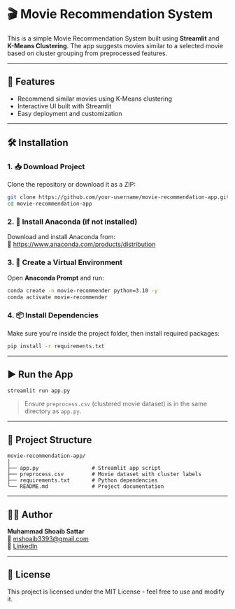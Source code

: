 
# 🎬 Movie Recommendation System

This is a simple Movie Recommendation System built using **Streamlit** and **K-Means Clustering**. The app suggests movies similar to a selected movie based on cluster grouping from preprocessed features.

---

## 🚀 Features

- Recommend similar movies using K-Means clustering
- Interactive UI built with Streamlit
- Easy deployment and customization

---

## 🛠️ Installation

### 1. 📥 Download Project
Clone the repository or download it as a ZIP:
```bash
git clone https://github.com/your-username/movie-recommendation-app.git
cd movie-recommendation-app
```

### 2. 💾 Install Anaconda (if not installed)
Download and install Anaconda from:  
🔗 https://www.anaconda.com/products/distribution

### 3. 🐍 Create a Virtual Environment
Open **Anaconda Prompt** and run:
```bash
conda create -n movie-recommender python=3.10 -y
conda activate movie-recommender
```

### 4. 📦 Install Dependencies
Make sure you're inside the project folder, then install required packages:
```bash
pip install -r requirements.txt
```

---

## ▶️ Run the App

```bash
streamlit run app.py
```

> Ensure `preprocess.csv` (clustered movie dataset) is in the same directory as `app.py`.

---

## 📁 Project Structure

```
movie-recommendation-app/
│
├── app.py                 # Streamlit app script
├── preprocess.csv         # Movie dataset with cluster labels
├── requirements.txt       # Python dependencies
└── README.md              # Project documentation
```

---

## 👨‍💻 Author

**Muhammad Shoaib Sattar**  
📧 mshoaib3393@gmail.com  
🔗 [LinkedIn](https://www.linkedin.com/in/shoaib-0b64a2204)

---

## 📝 License

This project is licensed under the MIT License - feel free to use and modify it.